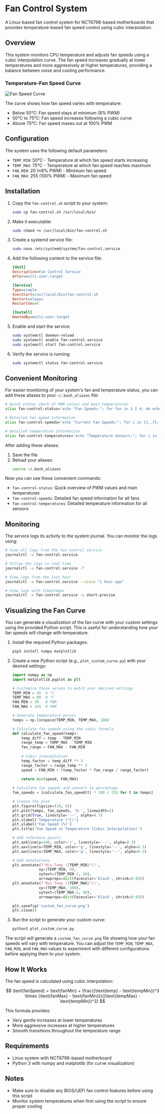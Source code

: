 # Fan Control System

A Linux-based fan control system for NCT6798-based motherboards that provides temperature-based fan speed control using cubic interpolation.

## Overview

This system monitors CPU temperature and adjusts fan speeds using a cubic interpolation curve. The fan speed increases gradually at lower temperatures and more aggressively at higher temperatures, providing a balance between noise and cooling performance.

### Temperature-Fan Speed Curve

![Fan Speed Curve](fan_curve.png)

The curve shows how fan speed varies with temperature:
- Below 50°C: Fan speed stays at minimum (8% PWM)
- 50°C to 75°C: Fan speed increases following a cubic curve
- Above 75°C: Fan speed maxes out at 100% PWM

## Configuration

The system uses the following default parameters:
- `TEMP_MIN`: 50°C - Temperature at which fan speed starts increasing
- `TEMP_MAX`: 75°C - Temperature at which fan speed reaches maximum
- `FAN_MIN`: 20 (≈8% PWM) - Minimum fan speed
- `FAN_MAX`: 255 (100% PWM) - Maximum fan speed

## Installation

1. Copy the `fan-control.sh` script to your system:
   ```bash
   sudo cp fan-control.sh /usr/local/bin/
   ```

2. Make it executable:
   ```bash
   sudo chmod +x /usr/local/bin/fan-control.sh
   ```

3. Create a systemd service file:
   ```bash
   sudo nano /etc/systemd/system/fan-control.service
   ```

4. Add the following content to the service file:
   ```ini
   [Unit]
   Description=Fan Control Service
   After=multi-user.target

   [Service]
   Type=simple
   ExecStart=/usr/local/bin/fan-control.sh
   Restart=always
   RestartSec=5

   [Install]
   WantedBy=multi-user.target
   ```

5. Enable and start the service:
   ```bash
   sudo systemctl daemon-reload
   sudo systemctl enable fan-control.service
   sudo systemctl start fan-control.service
   ```

6. Verify the service is running:
   ```bash
   sudo systemctl status fan-control.service
   ```

## Convenient Monitoring

For easier monitoring of your system's fan and temperature status, you can add these aliases to your `~/.bash_aliases` file:

```bash
# Quick status check of PWM values and main temperatures
alias fan-control-status='echo "Fan Speeds:"; for fan in 1 2 4; do echo "Fan $fan: $(cat /sys/class/hwmon/hwmon4/pwm${fan})"; done; echo -e "\nTemperatures:"; echo "CPU: $(($(cat /sys/class/hwmon/hwmon4/temp2_input)/1000))°C"; echo "System: $(($(cat /sys/class/hwmon/hwmon4/temp1_input)/1000))°C"'

# Detailed fan speed information
alias fan-control-speeds='echo "Current Fan Speeds:"; for i in {1..7}; do label=$(cat /sys/class/hwmon/hwmon4/fan${i}_label 2>/dev/null); speed=$(cat /sys/class/hwmon/hwmon4/fan${i}_input 2>/dev/null); if [ ! -z "$speed" ]; then if [ ! -z "$label" ]; then echo "Fan $i ($label): $speed RPM"; else echo "Fan $i: $speed RPM"; fi; else echo "Fan $i: N/A"; fi; done'

# Detailed temperature information
alias fan-control-temperatures='echo "Temperature Sensors:"; for i in {1..7}; do echo -n "Temp $i ($(cat /sys/class/hwmon/hwmon4/temp${i}_label 2>/dev/null || echo "Unknown")): "; temp=$(cat /sys/class/hwmon/hwmon4/temp${i}_input 2>/dev/null); if [ ! -z "$temp" ]; then echo "$(echo "scale=1; $temp/1000" | bc)°C"; else echo "N/A"; fi; done'
```

After adding these aliases:
1. Save the file
2. Reload your aliases:
   ```bash
   source ~/.bash_aliases
   ```

Now you can use these convenient commands:
- `fan-control-status`: Quick overview of PWM values and main temperatures
- `fan-control-speeds`: Detailed fan speed information for all fans
- `fan-control-temperatures`: Detailed temperature information for all sensors

## Monitoring

The service logs its activity to the system journal. You can monitor the logs using:

```bash
# View all logs from the fan control service
journalctl -u fan-control.service

# Follow the logs in real-time
journalctl -u fan-control.service -f

# View logs from the last hour
journalctl -u fan-control.service --since "1 hour ago"

# View logs with timestamps
journalctl -u fan-control.service -o short-precise
```

## Visualizing the Fan Curve

You can generate a visualization of the fan curve with your custom settings using the provided Python script. This is useful for understanding how your fan speeds will change with temperature.

1. Install the required Python packages:
   ```bash
   pip3 install numpy matplotlib
   ```

2. Create a new Python script (e.g., `plot_custom_curve.py`) with your desired settings:
   ```python
   import numpy as np
   import matplotlib.pyplot as plt

   # Customize these values to match your desired settings
   TEMP_MIN = 45  # °C
   TEMP_MAX = 80  # °C
   FAN_MIN = 30   # PWM
   FAN_MAX = 255  # PWM

   # Generate temperature points
   temps = np.linspace(TEMP_MIN, TEMP_MAX, 100)

   # Calculate fan speeds using the cubic formula
   def calculate_fan_speed(temp):
       temp_diff = temp - TEMP_MIN
       range_temp = TEMP_MAX - TEMP_MIN
       fan_range = FAN_MAX - FAN_MIN
       
       # Cubic interpolation
       temp_factor = temp_diff ** 3
       range_factor = range_temp ** 3
       speed = FAN_MIN + (temp_factor * fan_range / range_factor)
       
       return min(speed, FAN_MAX)

   # Calculate fan speeds and convert to percentage
   fan_speeds = [calculate_fan_speed(t) * 100 / 255 for t in temps]

   # Create the plot
   plt.figure(figsize=(10, 6))
   plt.plot(temps, fan_speeds, 'b-', linewidth=2)
   plt.grid(True, linestyle='--', alpha=0.7)
   plt.xlabel('Temperature (°C)')
   plt.ylabel('Fan Speed (%)')
   plt.title('Fan Speed vs Temperature (Cubic Interpolation)')

   # Add reference points
   plt.axhline(y=100, color='r', linestyle='--', alpha=0.3)
   plt.axvline(x=TEMP_MIN, color='g', linestyle='--', alpha=0.3)
   plt.axvline(x=TEMP_MAX, color='g', linestyle='--', alpha=0.3)

   # Add annotations
   plt.annotate(f'Min Temp ({TEMP_MIN}°C)', 
               xy=(TEMP_MIN, 0), 
               xytext=(TEMP_MIN-2, 10),
               arrowprops=dict(facecolor='black', shrink=0.05))
   plt.annotate(f'Max Temp ({TEMP_MAX}°C)', 
               xy=(TEMP_MAX, 100), 
               xytext=(TEMP_MAX-2, 90),
               arrowprops=dict(facecolor='black', shrink=0.05))

   plt.savefig('custom_fan_curve.png')
   plt.close()
   ```

3. Run the script to generate your custom curve:
   ```bash
   python3 plot_custom_curve.py
   ```

The script will generate a `custom_fan_curve.png` file showing how your fan speeds will vary with temperature. You can adjust the `TEMP_MIN`, `TEMP_MAX`, `FAN_MIN`, and `FAN_MAX` values to experiment with different configurations before applying them to your system.

## How It Works

The fan speed is calculated using cubic interpolation:

$$
\text{fanSpeed} = \text{fanMin} + \frac{(\text{temp} - \text{tempMin})^3 \times (\text{fanMax} - \text{fanMin})}{(\text{tempMax} - \text{tempMin})^3}
$$

This formula provides:
- Very gentle increases at lower temperatures
- More aggressive increases at higher temperatures
- Smooth transitions throughout the temperature range

## Requirements

- Linux system with NCT6798-based motherboard
- Python 3 with numpy and matplotlib (for curve visualization)

## Notes

- Make sure to disable any BIOS/UEFI fan control features before using this script
- Monitor system temperatures when first using the script to ensure proper cooling 